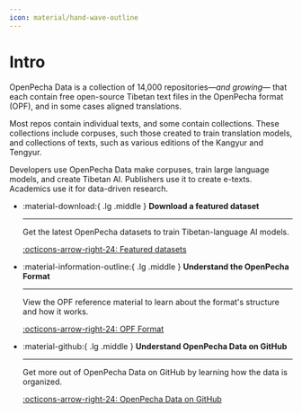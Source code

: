 ```yaml
---
icon: material/hand-wave-outline 
---
```


# Intro

OpenPecha Data is a collection of 14,000 repositories—_and growing_— that each contain free open-source Tibetan text files in the OpenPecha format (OPF), and in some cases aligned translations. 

Most repos contain individual texts, and some contain collections. These collections include corpuses, such those created to train translation models, and collections of texts, such as various editions of the Kangyur and Tengyur.

Developers use OpenPecha Data make corpuses, train large language models, and create Tibetan AI. Publishers use it to create e-texts. Academics use it for data-driven research.

<div class="grid cards" markdown>

-   :material-download:{ .lg .middle } __Download a featured dataset__

    ---

    Get the latest OpenPecha datasets to train Tibetan-language AI models.

    [:octicons-arrow-right-24: Featured datasets](/data/featured-datasets/)
    
-   :material-information-outline:{ .lg .middle } __Understand the OpenPecha Format__

    ---

    View the OPF reference material to learn about the format's structure and how it works.

    [:octicons-arrow-right-24: OPF Format](/data/opf-format/)

-   :material-github:{ .lg .middle } __Understand OpenPecha Data on GitHub__

    ---

    Get more out of OpenPecha Data on GitHub by learning how the data is organized.

    [:octicons-arrow-right-24: OpenPecha Data on GitHub](https://openpecha.org/api/getting-started/)

</div>
